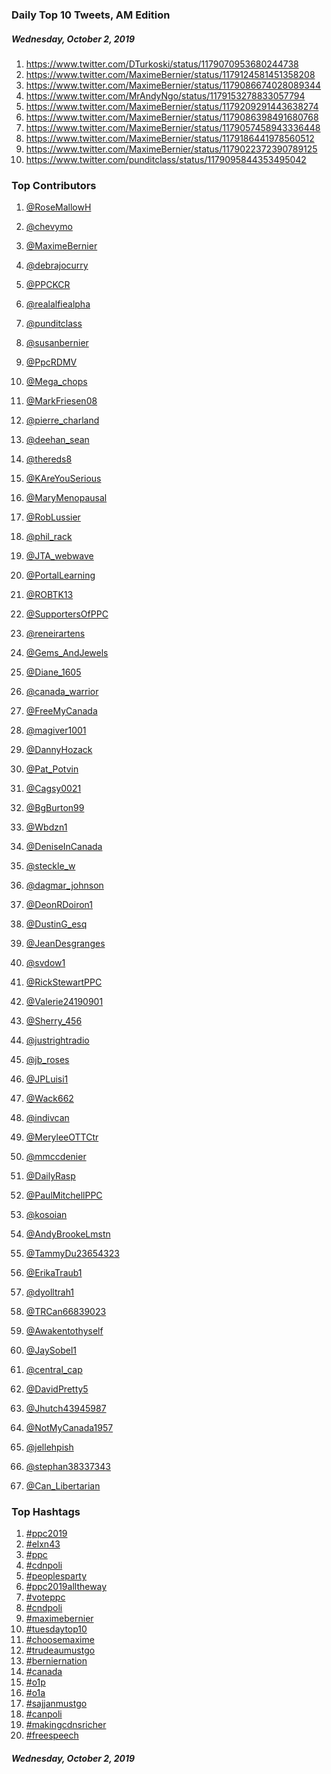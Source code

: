 ### Daily Top 10 Tweets, AM Edition
##### Wednesday, October 2, 2019
 1) https://www.twitter.com/DTurkoski/status/1179070953680244738
 2) https://www.twitter.com/MaximeBernier/status/1179124581451358208
 3) https://www.twitter.com/MaximeBernier/status/1179086674028089344
 4) https://www.twitter.com/MrAndyNgo/status/1179153278833057794
 5) https://www.twitter.com/MaximeBernier/status/1179209291443638274
 6) https://www.twitter.com/MaximeBernier/status/1179086398491680768
 7) https://www.twitter.com/MaximeBernier/status/1179057458943336448
 8) https://www.twitter.com/MaximeBernier/status/1179186441978560512
 9) https://www.twitter.com/MaximeBernier/status/1179022372390789125
10) https://www.twitter.com/punditclass/status/1179095844353495042

### Top Contributors
  1) [@RoseMallowH](https://www.twitter.com/RoseMallowH)
  2) [@chevymo](https://www.twitter.com/chevymo)
  3) [@MaximeBernier](https://www.twitter.com/MaximeBernier)
  4) [@debrajocurry](https://www.twitter.com/debrajocurry)
  5) [@PPCKCR](https://www.twitter.com/PPCKCR)
  6) [@realalfiealpha](https://www.twitter.com/realalfiealpha)
  7) [@punditclass](https://www.twitter.com/punditclass)
  8) [@susanbernier](https://www.twitter.com/susanbernier)
  9) [@PpcRDMV](https://www.twitter.com/PpcRDMV)
 10) [@Mega_chops](https://www.twitter.com/Mega_chops)

 11) [@MarkFriesen08](https://www.twitter.com/MarkFriesen08)
 12) [@pierre_charland](https://www.twitter.com/pierre_charland)
 13) [@deehan_sean](https://www.twitter.com/deehan_sean)
 14) [@thereds8](https://www.twitter.com/thereds8)
 15) [@KAreYouSerious](https://www.twitter.com/KAreYouSerious)
 16) [@MaryMenopausal](https://www.twitter.com/MaryMenopausal)
 17) [@RobLussier](https://www.twitter.com/RobLussier)
 18) [@phil_rack](https://www.twitter.com/phil_rack)
 19) [@JTA_webwave](https://www.twitter.com/JTA_webwave)
 20) [@PortalLearning](https://www.twitter.com/PortalLearning)

 21) [@ROBTK13](https://www.twitter.com/ROBTK13)
 22) [@SupportersOfPPC](https://www.twitter.com/SupportersOfPPC)
 23) [@reneirartens](https://www.twitter.com/reneirartens)
 24) [@Gems_AndJewels](https://www.twitter.com/Gems_AndJewels)
 25) [@Diane_1605](https://www.twitter.com/Diane_1605)
 26) [@canada_warrior](https://www.twitter.com/canada_warrior)
 27) [@FreeMyCanada](https://www.twitter.com/FreeMyCanada)
 28) [@magiver1001](https://www.twitter.com/magiver1001)
 29) [@DannyHozack](https://www.twitter.com/DannyHozack)
 30) [@Pat_Potvin](https://www.twitter.com/Pat_Potvin)

 31) [@Cagsy0021](https://www.twitter.com/Cagsy0021)
 32) [@BgBurton99](https://www.twitter.com/BgBurton99)
 33) [@Wbdzn1](https://www.twitter.com/Wbdzn1)
 34) [@DeniseInCanada](https://www.twitter.com/DeniseInCanada)
 35) [@steckle_w](https://www.twitter.com/steckle_w)
 36) [@dagmar_johnson](https://www.twitter.com/dagmar_johnson)
 37) [@DeonRDoiron1](https://www.twitter.com/DeonRDoiron1)
 38) [@DustinG_esq](https://www.twitter.com/DustinG_esq)
 39) [@JeanDesgranges](https://www.twitter.com/JeanDesgranges)
 40) [@svdow1](https://www.twitter.com/svdow1)

 41) [@RickStewartPPC](https://www.twitter.com/RickStewartPPC)
 42) [@Valerie24190901](https://www.twitter.com/Valerie24190901)
 43) [@Sherry_456](https://www.twitter.com/Sherry_456)
 44) [@justrightradio](https://www.twitter.com/justrightradio)
 45) [@jb_roses](https://www.twitter.com/jb_roses)
 46) [@JPLuisi1](https://www.twitter.com/JPLuisi1)
 47) [@Wack662](https://www.twitter.com/Wack662)
 48) [@indivcan](https://www.twitter.com/indivcan)
 49) [@MeryleeOTTCtr](https://www.twitter.com/MeryleeOTTCtr)
 50) [@mmccdenier](https://www.twitter.com/mmccdenier)

 51) [@DailyRasp](https://www.twitter.com/DailyRasp)
 52) [@PaulMitchellPPC](https://www.twitter.com/PaulMitchellPPC)
 53) [@kosoian](https://www.twitter.com/kosoian)
 54) [@AndyBrookeLmstn](https://www.twitter.com/AndyBrookeLmstn)
 55) [@TammyDu23654323](https://www.twitter.com/TammyDu23654323)
 56) [@ErikaTraub1](https://www.twitter.com/ErikaTraub1)
 57) [@dyolltrah1](https://www.twitter.com/dyolltrah1)
 58) [@TRCan66839023](https://www.twitter.com/TRCan66839023)
 59) [@Awakentothyself](https://www.twitter.com/Awakentothyself)
 60) [@JaySobel1](https://www.twitter.com/JaySobel1)

 61) [@central_cap](https://www.twitter.com/central_cap)
 62) [@DavidPretty5](https://www.twitter.com/DavidPretty5)
 63) [@Jhutch43945987](https://www.twitter.com/Jhutch43945987)
 64) [@NotMyCanada1957](https://www.twitter.com/NotMyCanada1957)
 65) [@jellehpish](https://www.twitter.com/jellehpish)
 66) [@stephan38337343](https://www.twitter.com/stephan38337343)
 67) [@Can_Libertarian](https://www.twitter.com/Can_Libertarian)


### Top Hashtags

  1) [#ppc2019](https://www.twitter.com/hashtag/ppc2019)
  2) [#elxn43](https://www.twitter.com/hashtag/elxn43)
  3) [#ppc](https://www.twitter.com/hashtag/ppc)
  4) [#cdnpoli](https://www.twitter.com/hashtag/cdnpoli)
  5) [#peoplesparty](https://www.twitter.com/hashtag/peoplesparty)
  6) [#ppc2019alltheway](https://www.twitter.com/hashtag/ppc2019alltheway)
  7) [#voteppc](https://www.twitter.com/hashtag/voteppc)
  8) [#cndpoli](https://www.twitter.com/hashtag/cndpoli)
  9) [#maximebernier](https://www.twitter.com/hashtag/maximebernier)
 10) [#tuesdaytop10](https://www.twitter.com/hashtag/tuesdaytop10)
 11) [#choosemaxime](https://www.twitter.com/hashtag/choosemaxime)
 12) [#trudeaumustgo](https://www.twitter.com/hashtag/trudeaumustgo)
 13) [#berniernation](https://www.twitter.com/hashtag/berniernation)
 14) [#canada](https://www.twitter.com/hashtag/canada)
 15) [#o1p](https://www.twitter.com/hashtag/o1p)
 16) [#o1a](https://www.twitter.com/hashtag/o1a)
 17) [#sajjanmustgo](https://www.twitter.com/hashtag/sajjanmustgo)
 18) [#canpoli](https://www.twitter.com/hashtag/canpoli)
 19) [#makingcdnsricher](https://www.twitter.com/hashtag/makingcdnsricher)
 20) [#freespeech](https://www.twitter.com/hashtag/freespeech)

##### Wednesday, October 2, 2019

